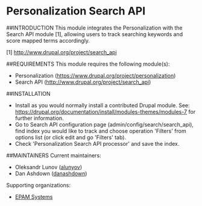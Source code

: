 # Personalization Search API

##INTRODUCTION
This module integrates the Personalization with the Search API module [1],
allowing users to track searching keywords and score mapped terms accordingly.

[1] http://www.drupal.org/project/search_api

##REQUIREMENTS
This module requires the following module(s):
* Personalization (https://www.drupal.org/project/personalization)
* Search API (http://www.drupal.org/project/search_api)

##INSTALLATION
* Install as you would normally install a contributed Drupal module. 
See: https://drupal.org/documentation/install/modules-themes/modules-7 for 
further information.
* Go to Search API configuration page (admin/config/search/search_api), find 
index you would like to track and choose operation 'Filters' from options list 
(or click edit and go 'Filters' tab).
* Check 'Personalization Search API processor' and save the index.

##MAINTAINERS
Current maintainers:
* Oleksandr Lunov ([alunyov](https://www.drupal.org/user/103985))
* Dan Ashdown ([danashdown](https://www.drupal.org/user/1225806))

Supporting organizations: 
* [EPAM Systems](https://www.drupal.org/epam-systems)

